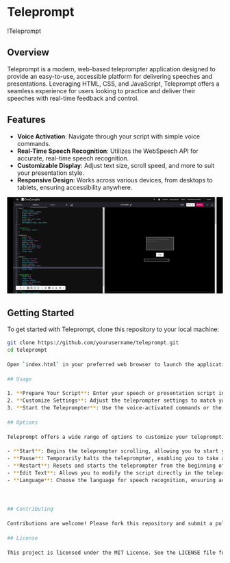# Teleprompt

!Teleprompt

## Overview

Teleprompt is a modern, web-based teleprompter application designed to provide an easy-to-use, accessible platform for delivering speeches and presentations. Leveraging HTML, CSS, and JavaScript, Teleprompt offers a seamless experience for users looking to practice and deliver their speeches with real-time feedback and control.

## Features

- **Voice Activation**: Navigate through your script with simple voice commands.
- **Real-Time Speech Recognition**: Utilizes the WebSpeech API for accurate, real-time speech recognition.
- **Customizable Display**: Adjust text size, scroll speed, and more to suit your presentation style.
- **Responsive Design**: Works across various devices, from desktops to tablets, ensuring accessibility anywhere.



![Teleprompy Example](assets/images/teleprompt.gif)

## Getting Started

To get started with Teleprompt, clone this repository to your local machine:

```bash
git clone https://github.com/yourusername/teleprompt.git
cd teleprompt

Open `index.html` in your preferred web browser to launch the application. No additional setup is required.

## Usage

1. **Prepare Your Script**: Enter your speech or presentation script into the teleprompter’s text area.
2. **Customize Settings**: Adjust the teleprompter settings to match your reading preference, including font size and scroll speed.
3. **Start the Teleprompter**: Use the voice-activated commands or the on-screen controls to start, pause, or reset the teleprompter as needed during your practice or presentation.

## Options

Teleprompt offers a wide range of options to customize your teleprompting experience to best suit your presentation needs. Here are the options available:

- **Start**: Begins the teleprompter scrolling, allowing you to start your presentation.
- **Pause**: Temporarily halts the teleprompter, enabling you to take a moment or catch up if needed.
- **Restart**: Resets and starts the teleprompter from the beginning of your script.
- **Edit Text**: Allows you to modify the script directly in the teleprompter interface.
- **Language**: Choose the language for speech recognition, ensuring accurate real-time feedback.



## Contributing

Contributions are welcome! Please fork this repository and submit a pull request for any enhancements or bug fixes.

## License

This project is licensed under the MIT License. See the LICENSE file for details.
